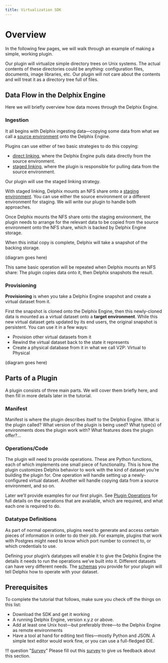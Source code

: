 ```yaml
---
title: Virtualization SDK
---
```



# Overview

In the following few pages, we will walk through an example of making a simple, working plugin.

Our plugin will virtualize simple directory trees on Unix systems. The actual contents of these directories could be anything: configuration files, documents, image libraries, etc. Our plugin will not care about the contents and will treat it as a directory tree full of files.

## Data Flow in the Delphix Engine
Here we will briefly overview how data moves through the Delphix Engine.

### Ingestion
It all begins with Delphix ingesting data—copying some data from what we call a [source environment](../References/Glossary.md#source-environment)  onto the Delphix Engine.

Plugins can use either of two basic strategies to do this copying:

 - [direct linking](../References/Glossary.md#direct-linking), where the Delphix Engine pulls data directly from the source environment.
 - [staged linking](../References/Glossary.md#staged-linking), where the plugin is responsible for pulling data from the source environment.

Our plugin will use the staged linking strategy.

With staged linking, Delphix mounts an NFS share onto a [staging environment](../References/Glossary.md#staging-environment). You can use either the source environment or a different environment for staging. We will write our plugin to handle both approaches.

Once Delphix mounts the NFS share onto the staging environment, the plugin needs to arrange for the relevant data to be copied from the source environment onto the NFS share, which is backed by Delphix Engine storage.

When this initial copy is complete, Delphix will take a snapshot of the backing storage.

(diagram goes here)

This same basic operation will be repeated when Delphix mounts an NFS share: The plugin copies data onto it, then Delphix snapshots the result.

### Provisioning
**Provisioning** is when you take a Delphix Engine snapshot and create a virtual dataset from it.

First the snapshot is cloned onto the Delphix Engine, then this newly-cloned data is mounted as a virtual dataset onto a **target environment**. While this new virtual dataset gets updated by its end users, the original snapshot is persistent. You can use it in a few ways:

 - Provision other virtual datasets from it
 - Rewind the virtual dataset back to the state it represents
 - Create a physical database from it in what we call V2P: Virtual to Physical

(diagram goes here)

## Parts of a Plugin
A plugin consists of three main parts. We will cover them briefly here, and then fill in more details later in the tutorial.

### Manifest
Manifest is where the plugin describes itself to the Delphix Engine. What is the plugin called? What version of the plugin is being used? What type(s) of environments does the plugin work with? What features does the plugin offer?...

### Operations/Code
The plugin will need to provide operations. These are Python functions, each of which implements one small piece of functionality. This is how the plugin customizes Delphix behavior to work with the kind of dataset you’re building the plugin for. One operation will handle setting up a newly-configured virtual dataset. Another will handle copying data from a source environment, and so on.

Later we’ll provide examples for our first plugin. See [Plugin Operations](../References/Plugin_Operations.md) for full details on the operations that are available, which are required, and what each one is required to do.

### Datatype Definitions
As part of normal operations, plugins need to generate and access certain pieces of information in order to do their job. For example, plugins that work with Postgres might need to know which port number to connect to, or which credentials to use.

Defining your plugin’s datatypes will enable it to give the Delphix Engine the details it needs to run the operations we’ve built into it. Different datasets can have very different needs. The [schemas](../References/Schemas.md) you provide for your plugin will tell Delphix how to operate with your dataset.

## Prerequisites
To complete the tutorial that follows, make sure you check off the things on this list:

- Download the SDK and get it working
- A running Delphix Engine, version x.y.z or above.
- Add at least one Unix host—but preferably three—to the Delphix Engine as remote environments
- Have a tool at hand for editing text files—mostly Python and JSON. A simple text editor would work fine, or you can use a full-fledged IDE.

!!! question "[Survey](https://forms.gle/26APvZq7Lm6nEQ8q8)"
    Please fill out this [survey](https://forms.gle/26APvZq7Lm6nEQ8q8) to give us feedback about this section.
